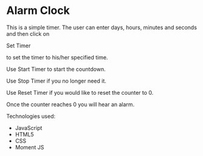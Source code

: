 Alarm Clock
=========

This is a simple timer. The user can enter days, hours, minutes and seconds and then click on 

Set Timer

to set the timer to his/her specified time.

Use Start Timer to start the countdown.

Use Stop Timer if you no longer need it.

Use Reset Timer if you would like to reset the counter to 0.

Once the counter reaches 0 you will hear an alarm.


Technologies used:
 - JavaScript
 - HTML5
 - CSS
 - Moment JS